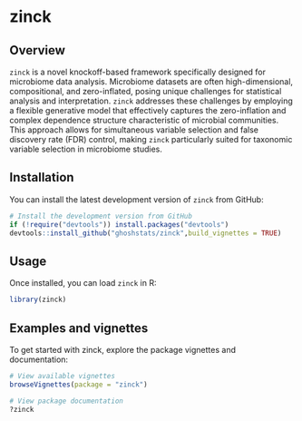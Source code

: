 # zinck

## Overview
`zinck` is a novel knockoff-based framework specifically designed for microbiome data analysis. Microbiome datasets are often high-dimensional, compositional, and zero-inflated, posing unique challenges for statistical analysis and interpretation. `zinck` addresses these challenges by employing a flexible generative model that effectively captures the zero-inflation and complex dependence structure characteristic of microbial communities. This approach allows for simultaneous variable selection and false discovery rate (FDR) control, making `zinck` particularly suited for taxonomic variable selection in microbiome studies. 

## Installation

You can install the latest development version of `zinck` from GitHub:

```r
# Install the development version from GitHub
if (!require("devtools")) install.packages("devtools")
devtools::install_github("ghoshstats/zinck",build_vignettes = TRUE)
```
## Usage

Once installed, you can load `zinck` in R:

```r
library(zinck)
```

## Examples and vignettes

To get started with zinck, explore the package vignettes and documentation:

```r
# View available vignettes
browseVignettes(package = "zinck")

# View package documentation
?zinck
```


